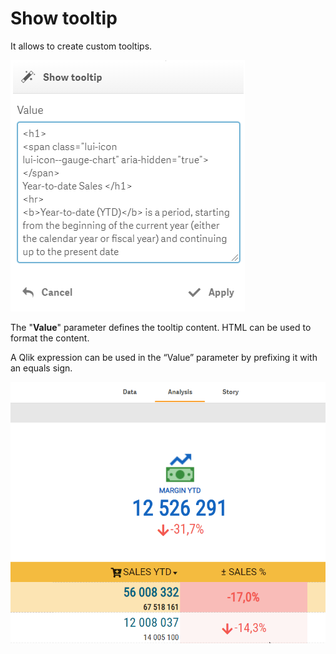 # Show tooltip

It allows to create custom tooltips.

![](../.gitbook/assets/showtooltip.png)

The "**Value**" parameter defines the tooltip content. HTML can be used to format the content.

A Qlik expression can be used in the “Value” parameter by prefixing it with an equals sign.

![](../.gitbook/assets/2019-04-24_14-06-55.gif)

